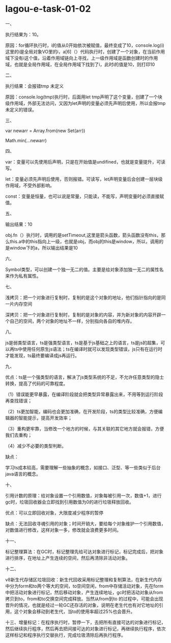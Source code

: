 # lagou-e-task-01-02
一、

执行结果为：10。

原因：for循环执行时，i的值从0开始依次被赋值，最终变成了10，console.log(i)这里的i是全局对象VO里的i，a[6]（）代码执行时，创建了一个对象，在当前作用域下没有i这个值，沿着作用域链向上寻找，上一级作用域是函数创建时的作用域，也就是全局作用域，在全局作用域下找到了i，此时i的值是10，则打印10

二、

执行结果：会报错tmp 未定义

原因：console.log(tmp)执行时，后面用let tmp声明了这个变量，创建了一个块级作用域，外部无法访问，又因为let声明的变量必须先声明后使用，所以会报tmp 未定义的错误。

三、

var newarr = Array.from(new Set(arr))

Math.min(...newarr)

四、

var：变量可以先使用后声明，只是在开始值是undifined，也就是变量提升，可读写。

let：变量必须先声明后使用，否则报错。可读写，let声明变量后会创建一层块级作用域，不受外部影响。

const：变量是恒量，也可以说是常量，只能读，不能写，声明变量时必须直接赋值。

五、

输出结果：10

obj.fn（）执行时，调用的是setTimeout,这里是箭头函数，箭头函数没有this，那么this.a中的this指向上一级，也就是obj，而obj的this是window，所以，调用的是window下的a，所以输出结果是10

六、

Symbol类型，可以创建一个独一无二的值。主要是给对象添加独一无二的属性名来作为私有属性。

七、

浅拷贝：把一个对象进行复制时，复制的是这个对象的地址，他们指针指向的是同一片内存空间

深拷贝：把一个对象进行复制时，复制的是对象的内容，并为新对象的内容开辟一个自己的空间，两个对象的地址不一样，分别指向各自的堆内存。

八、

js是弱类型语言，ts是强类型语言，ts是基于js基础之上的语言，ts是js的超集，可以再ts中使用任何原生js语法；ts在编译时就可以发现类型错误，js只有在运行时才能发现，ts最终要编译成js再运行。

九、

优点：ts是一个强类型的语言，解决了js类型系统的不足，不允许任意类型的隐士转换，提高了代码的可靠程度。

（1）错误能更早暴露，在编译阶段就会把类型异常暴露出来，不用等到运行阶段再查找错误；

（2）ts更加智能，编码也会更加准确，在开发阶段，ts的类型比较准确，方便编辑器的智能提示，提高开发效率；

（3）重构更牢靠，当修改一个地方的时候，与其关联的其它地方就会报错，方便我们去重构；

（4）减少不必要的类型判断。

缺点：

学习ts成本较高，需要理解一些抽象的概念，如接口、泛型、等一些类似于后台java语言的概念。

十、

引用计数的原理：给对象设置一个引用数值，对象每被引用一次，数值+1，进行gc时，垃圾回收器会立即找到引用数值为0的进行垃圾释放回收。

优点：可以立即回收对象，大限度减少程序的暂停

缺点：无法回收寻魂引用的对象；时间开销大，要给每个对象维护一个引用数值，对数值进行修改，这样对象一多，修改就会浪费更多时间。

十一、

标记整理算法：在GC时，标记整理先给可达对象进行标记，标记完成后，把对象进行排序，在地址上产生连续的空间，然后再清除非活动对象。

十二、

v8新生代存储区垃圾回收：新生代回收采用标记整理和复制算法，在新生代内存中分为form和to两个等大的空间，to空间空闲，from中存储活动对象，先在form中把活动对象进行标记，然后移动对象，产生连续地址，gc时把活动对象从from拷贝到to，from和to交换空间完成释放。当然从from到to 的过程中，可能会出现晋升的情况，也就是经过一轮GC还存活的对象，说明在老生代也有对它地址的引用，这个对象会移动到老生代，当to的使用率超过25%也会晋升。

十三、增量标记：在程序执行时，暂停一下，去把所有直接可达的对象进行标记，然后继续执行程序，然后再去把间接可达的对象进行标记，再继续执行程序，依次这样标记和程序执行交替执行，完成垃圾清除后再执行程序。

